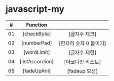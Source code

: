 # javascript-my

|  #  |            Function             |  |
| :-: | :----------------------------: | :-------: |
| 01  |       [checkByte]       | [글자수 체크]  |
| 02  |     [numberPad]    | [한자리 숫자 0 붙이기]  |
| 03  |    [wordLimit]     | [글자수 제한]  |
| 04  |  [listAccordion]  | [아코디언 리스트]  |
| 05  | [fadeUpAni]  | [fadeup 모션]  |
